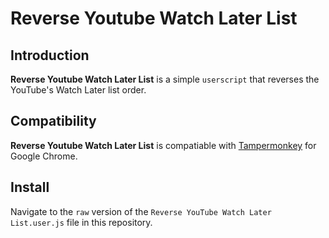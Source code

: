 # Reverse Youtube Watch Later List
## Introduction
**Reverse Youtube Watch Later List** is a simple  `userscript` that reverses the YouTube's Watch Later list order.

## Compatibility
**Reverse Youtube Watch Later List** is compatiable with [Tampermonkey](http://tampermonkey.net/) for Google Chrome.

## Install
Navigate to the `raw` version of the `Reverse YouTube Watch Later List.user.js` file in this repository.